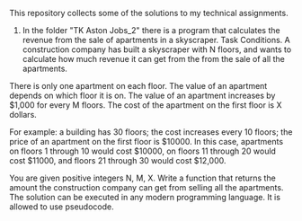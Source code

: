 This repository collects some of the solutions to my technical assignments.




1. In the folder "TK Aston Jobs_2" there is a program that calculates the revenue from the sale of apartments in a skyscraper.
Task Conditions.
A construction company has built a skyscraper with N floors, and wants to calculate how much revenue it can get from the
from the sale of all the apartments.

There is only one apartment on each floor.
The value of an apartment depends on which floor it is on.
The value of an apartment increases by $1,000 for every M floors.
The cost of the apartment on the first floor is X dollars.

For example: a building has 30 floors; the cost increases every 10 floors; the price of an apartment on the first floor is $10000.
In this case, apartments on floors 1 through 10 would cost $10000, on floors 11 through 20 would cost $11000,
 and floors 21 through 30 would cost $12,000.

You are given positive integers N, M, X.
Write a function that returns the amount the construction company can get from selling all the apartments.
The solution can be executed in any modern programming language. It is allowed to use pseudocode.
